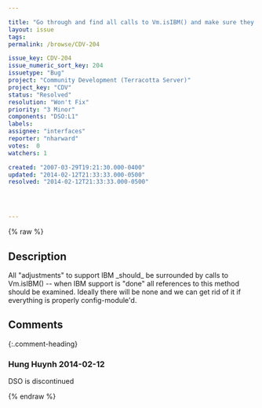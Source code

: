 ```yaml
---

title: "Go through and find all calls to Vm.isIBM() and make sure they are accounted for."
layout: issue
tags: 
permalink: /browse/CDV-204

issue_key: CDV-204
issue_numeric_sort_key: 204
issuetype: "Bug"
project: "Community Development (Terracotta Server)"
project_key: "CDV"
status: "Resolved"
resolution: "Won't Fix"
priority: "3 Minor"
components: "DSO:L1"
labels: 
assignee: "interfaces"
reporter: "nharward"
votes:  0
watchers: 1

created: "2007-03-29T19:21:30.000-0400"
updated: "2014-02-12T21:33:33.000-0500"
resolved: "2014-02-12T21:33:33.000-0500"




---
```


{% raw %}

## Description

<div markdown="1" class="description">

All "adjustments" to support IBM \_should\_ be surrounded by calls to Vm.isIBM() -- when IBM support is "done" all references to this method should be examined.  Ideally there will be none and we can get rid of it if everything is properly config-module'd.

</div>

## Comments


{:.comment-heading}
### **Hung Huynh** <span class="date">2014-02-12</span>

<div markdown="1" class="comment">

DSO is discontinued

</div>



{% endraw %}
